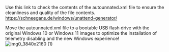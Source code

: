 Use this link to check the contents of the autounnated.xml file to ensure the cleanliness and quality of the file contents.
https://schneegans.de/windows/unattend-generator/

Move the autounnated.xml file to a bootable USB flash drive with the original Windows 10 or Windows 11 images to optimize the installation of telemetry disabling and the new Windows experience!
![img0_3840x2160 (1)](https://github.com/user-attachments/assets/6868a731-7e71-46c6-aef3-d965aa306246)

